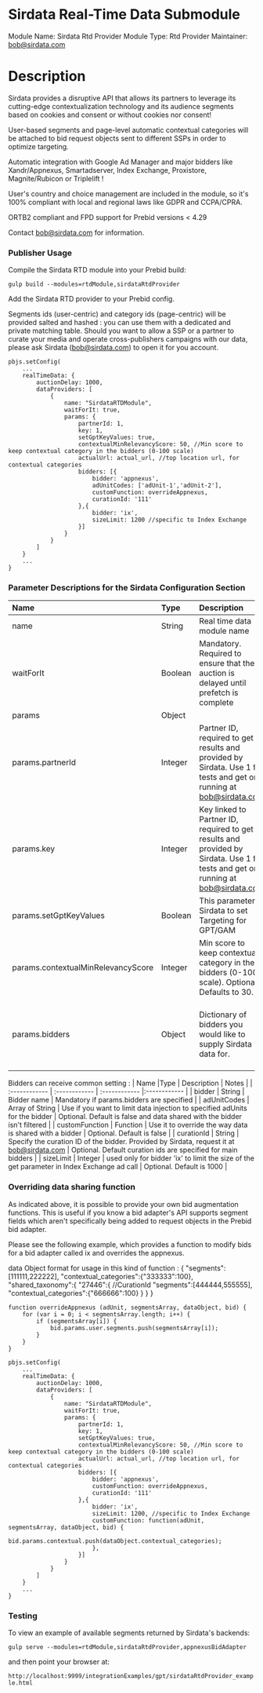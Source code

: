# Sirdata Real-Time Data Submodule

Module Name: Sirdata Rtd Provider
Module Type: Rtd Provider
Maintainer: bob@sirdata.com

# Description

Sirdata provides a disruptive API that allows its partners to leverage its 
cutting-edge contextualization technology and its audience segments based on 
cookies and consent or without cookies nor consent! 

User-based segments and page-level automatic contextual categories will be 
attached to bid request objects sent to different SSPs in order to optimize
targeting.

Automatic integration with Google Ad Manager and major bidders like Xandr/Appnexus,
Smartadserver, Index Exchange, Proxistore, Magnite/Rubicon or Triplelift !

User's country and choice management are included in the module, so it's 100%
compliant with local and regional laws like GDPR and CCPA/CPRA.

ORTB2 compliant and FPD support for Prebid versions < 4.29

Contact bob@sirdata.com for information.

### Publisher Usage

Compile the Sirdata RTD module into your Prebid build:

`gulp build --modules=rtdModule,sirdataRtdProvider`

Add the Sirdata RTD provider to your Prebid config.

Segments ids (user-centric) and category ids (page-centric) will be provided
salted and hashed : you can use them with a dedicated and private matching table.
Should you want to allow a SSP or a partner to curate your media and operate
cross-publishers campaigns with our data, please ask Sirdata (bob@sirdata.com) to
open it for you account. 

```
pbjs.setConfig(
    ...
    realTimeData: {
        auctionDelay: 1000,
        dataProviders: [
            {
                name: "SirdataRTDModule",
                waitForIt: true,
                params: {
                	partnerId: 1,
                    key: 1,
                	setGptKeyValues: true,
                	contextualMinRelevancyScore: 50, //Min score to keep contextual category in the bidders (0-100 scale)
                	actualUrl: actual_url, //top location url, for contextual categories
                    bidders: [{
                        bidder: 'appnexus',
                        adUnitCodes: ['adUnit-1','adUnit-2'],
                        customFunction: overrideAppnexus,
                        curationId: '111'
                    },{
                        bidder: 'ix',
                        sizeLimit: 1200 //specific to Index Exchange
                    }]
                }
            }
        ]
    }
    ...
}
```

### Parameter Descriptions for the Sirdata Configuration Section

| Name  |Type | Description   | Notes  |
| :------------ | :------------ | :------------ |:------------ |
| name | String | Real time data module name | Mandatory. Always 'SirdataRTDModule' |
| waitForIt | Boolean | Mandatory. Required to ensure that the auction is delayed until prefetch is complete | Optional. Defaults to false but recommended to true |
| params | Object | | Optional |
| params.partnerId | Integer | Partner ID, required to get results and provided by Sirdata. Use 1 for tests and get one running at bob@sirdata.com | Mandatory. Defaults 1. |
| params.key | Integer | Key linked to Partner ID, required to get results and provided by Sirdata. Use 1 for tests and get one running at bob@sirdata.com | Mandatory. Defaults 1. |
| params.setGptKeyValues | Boolean | This parameter Sirdata to set Targeting for GPT/GAM | Optional. Defaults to true. |
| params.contextualMinRelevancyScore | Integer | Min score to keep contextual category in the bidders (0-100 scale). Optional. Defaults to 30. |
| params.bidders | Object | Dictionary of bidders you would like to supply Sirdata data for. | Optional. In case no bidder is specified Sirdata will atend to ad data custom and ortb2 to all bidders, adUnits & Globalconfig |

Bidders can receive common setting :
| Name  |Type | Description   | Notes  |
| :------------ | :------------ | :------------ |:------------ |
| bidder | String | Bidder name | Mandatory if params.bidders are specified |
| adUnitCodes | Array of String | Use if you want to limit data injection to specified adUnits for the bidder | Optional. Default is false and data shared with the bidder isn't filtered |
| customFunction | Function | Use it to override the way data is shared with a bidder | Optional. Default is false |
| curationId | String | Specify the curation ID of the bidder. Provided by Sirdata, request it at bob@sirdata.com | Optional. Default curation ids are specified for main bidders |
| sizeLimit | Integer | used only for bidder 'ix' to limit the size of the get parameter in Index Exchange ad call | Optional. Default is 1000 |

### Overriding data sharing function
As indicated above, it is possible to provide your own bid augmentation
functions. This is useful if you know a bid adapter's API supports segment
fields which aren't specifically being added to request objects in the Prebid
bid adapter.

Please see the following example, which provides a function to modify bids for
a bid adapter called ix and overrides the appnexus.

data Object format for usage in this kind of function :
{
	"segments":[111111,222222],
	"contextual_categories":{"333333":100},
	"shared_taxonomy":{
		"27446":{ //CurationId
			"segments":[444444,555555],
			"contextual_categories":{"666666":100}
		}
	}
}

```
function overrideAppnexus (adUnit, segmentsArray, dataObject, bid) {
	for (var i = 0; i < segmentsArray.length; i++) {
        if (segmentsArray[i]) {
            bid.params.user.segments.push(segmentsArray[i]);
        }
    }
}

pbjs.setConfig(
    ...
    realTimeData: {
        auctionDelay: 1000,
        dataProviders: [
            {
                name: "SirdataRTDModule",
                waitForIt: true,
                params: {
                	partnerId: 1,
                    key: 1,
                	setGptKeyValues: true,
                	contextualMinRelevancyScore: 50, //Min score to keep contextual category in the bidders (0-100 scale)
                	actualUrl: actual_url, //top location url, for contextual categories
                    bidders: [{
                        bidder: 'appnexus',
                        customFunction: overrideAppnexus,
                        curationId: '111'
                    },{
                        bidder: 'ix',
                        sizeLimit: 1200, //specific to Index Exchange
                        customFunction: function(adUnit, segmentsArray, dataObject, bid) {
                            bid.params.contextual.push(dataObject.contextual_categories);
                        },
                    }]
                }
            }
        ]
    }
    ...
}
```

### Testing

To view an example of available segments returned by Sirdata's backends:

`gulp serve --modules=rtdModule,sirdataRtdProvider,appnexusBidAdapter`

and then point your browser at:

`http://localhost:9999/integrationExamples/gpt/sirdataRtdProvider_example.html`